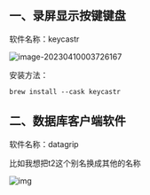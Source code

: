 ## 一、录屏显示按键键盘

软件名称：keycastr

 ![image-20230410003726167](https://cdn.jsdelivr.net/gh/dongci777/cloudimg@main/data/image-20230410003726167.png)

安装方法：

```
brew install --cask keycastr
```



## 二、数据库客户端软件

软件名称：datagrip

比如我想把t2这个别名换成其他的名称

![img](https://cdn.nlark.com/yuque/0/2023/png/258870/1678723876391-53e427bb-c136-4b1d-8071-c0dd31e3a062.png)